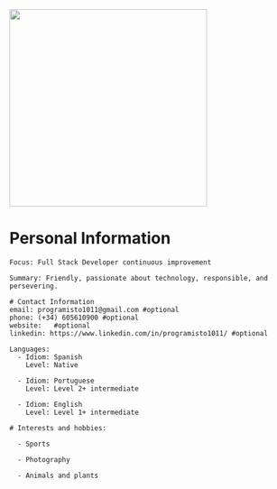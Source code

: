 <img src="https://c.tenor.com/_HwQHDixHnMAAAAM/kitten-cat.gif" width="350" height="350"/>

# Personal Information
    
    Focus: Full Stack Developer continuous improvement
    
    Summary: Friendly, passionate about technology, responsible, and persevering.

    # Contact Information
    email: programisto1011@gmail.com #optional
    phone: (+34) 605610900 #optional
    website:   #optional
    linkedin: https://www.linkedin.com/in/programisto1011/ #optional
   
    Languages:
      - Idiom: Spanish
        Level: Native

      - Idiom: Portuguese
        Level: Level 2+ intermediate

      - Idiom: English
        Level: Level 1+ intermediate

    # Interests and hobbies:
    
      - Sports

      - Photography

      - Animals and plants 



